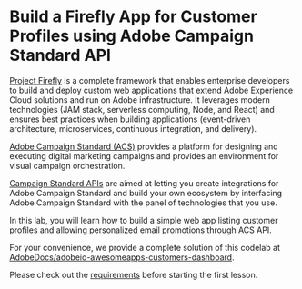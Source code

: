 # Build a Firefly App for Customer Profiles using Adobe Campaign Standard API

[Project Firefly](https://github.com/AdobeDocs/project-firefly) is a complete framework that enables enterprise developers to build and deploy custom web applications that extend Adobe Experience Cloud solutions and run on Adobe infrastructure. It leverages modern technologies (JAM stack, serverless computing, Node, and React) and ensures best practices when building applications (event-driven architecture, microservices, continuous integration, and delivery).  

[Adobe Campaign Standard (ACS)](https://www.adobe.com/marketing/campaign.html) provides a platform for designing and executing digital marketing campaigns and provides an environment for visual campaign orchestration.  

[Campaign Standard APIs](https://docs.adobe.com/content/help/en/campaign-standard/using/working-with-apis/about-campaign-standard-apis/about-campaign-standard-apis.html) are aimed at letting you create integrations for Adobe Campaign Standard and build your own ecosystem by interfacing Adobe Campaign Standard with the panel of technologies that you use.

In this lab, you will learn how to build a simple web app listing customer profiles and allowing personalized email promotions through ACS API.  

For your convenience, we provide a complete solution of this codelab at [AdobeDocs/adobeio-awesomeapps-customers-dashboard](https://github.com/AdobeDocs/adobeio-awesomeapps-customers-dashboard).  

Please check out the [requirements](/lessons/requirements.md) before starting the first lesson.